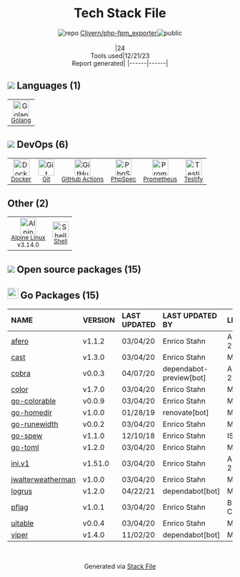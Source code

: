 <!--
&lt;--- Readme.md Snippet without images Start ---&gt;
## Tech Stack
Clivern/php-fpm_exporter is built on the following main stack:

- [Golang](http://golang.org/) – Languages
- [Prometheus](http://prometheus.io/) – Monitoring Tools
- [PhpSpec](http://www.phpspec.net/en/latest/) – Testing Frameworks
- [Shell](https://en.wikipedia.org/wiki/Shell_script) – Shells
- [Alpine Linux](https://www.alpinelinux.org/) – Operating Systems
- [Testify](https://github.com/stretchr/testify) – Go Testing
- [GitHub Actions](https://github.com/features/actions) – Continuous Integration
- [Docker](https://www.docker.com/) – Virtual Machine Platforms & Containers

Full tech stack [here](/techstack.md)

&lt;--- Readme.md Snippet without images End ---&gt;

&lt;--- Readme.md Snippet with images Start ---&gt;
## Tech Stack
Clivern/php-fpm_exporter is built on the following main stack:

- <img width='25' height='25' src='https://img.stackshare.io/service/1005/O6AczwfV_400x400.png' alt='Golang'/> [Golang](http://golang.org/) – Languages
- <img width='25' height='25' src='https://img.stackshare.io/service/2501/default_3cf1b307194b26782be5cb209d30360580ae5b3c.png' alt='Prometheus'/> [Prometheus](http://prometheus.io/) – Monitoring Tools
- <img width='25' height='25' src='https://img.stackshare.io/service/3502/6b9dfb07681dee602dbdf75d9393f07c_400x400.png' alt='PhpSpec'/> [PhpSpec](http://www.phpspec.net/en/latest/) – Testing Frameworks
- <img width='25' height='25' src='https://img.stackshare.io/service/4631/default_c2062d40130562bdc836c13dbca02d318205a962.png' alt='Shell'/> [Shell](https://en.wikipedia.org/wiki/Shell_script) – Shells
- <img width='25' height='25' src='https://img.stackshare.io/service/6429/alpine_linux.png' alt='Alpine Linux'/> [Alpine Linux](https://www.alpinelinux.org/) – Operating Systems
- <img width='25' height='25' src='https://img.stackshare.io/service/8695/stretchr.png' alt='Testify'/> [Testify](https://github.com/stretchr/testify) – Go Testing
- <img width='25' height='25' src='https://img.stackshare.io/service/11563/actions.png' alt='GitHub Actions'/> [GitHub Actions](https://github.com/features/actions) – Continuous Integration
- <img width='25' height='25' src='https://img.stackshare.io/service/586/n4u37v9t_400x400.png' alt='Docker'/> [Docker](https://www.docker.com/) – Virtual Machine Platforms & Containers

Full tech stack [here](/techstack.md)

&lt;--- Readme.md Snippet with images End ---&gt;
-->
<div align="center">

# Tech Stack File
![](https://img.stackshare.io/repo.svg "repo") [Clivern/php-fpm_exporter](https://github.com/Clivern/php-fpm_exporter)![](https://img.stackshare.io/public_badge.svg "public")
<br/><br/>
|24<br/>Tools used|12/21/23 <br/>Report generated|
|------|------|
</div>

## <img src='https://img.stackshare.io/languages.svg'/> Languages (1)
<table><tr>
  <td align='center'>
  <img width='36' height='36' src='https://img.stackshare.io/service/1005/O6AczwfV_400x400.png' alt='Golang'>
  <br>
  <sub><a href="http://golang.org/">Golang</a></sub>
  <br>
  <sub></sub>
</td>

</tr>
</table>

## <img src='https://img.stackshare.io/devops.svg'/> DevOps (6)
<table><tr>
  <td align='center'>
  <img width='36' height='36' src='https://img.stackshare.io/service/586/n4u37v9t_400x400.png' alt='Docker'>
  <br>
  <sub><a href="https://www.docker.com/">Docker</a></sub>
  <br>
  <sub></sub>
</td>

<td align='center'>
  <img width='36' height='36' src='https://img.stackshare.io/service/1046/git.png' alt='Git'>
  <br>
  <sub><a href="http://git-scm.com/">Git</a></sub>
  <br>
  <sub></sub>
</td>

<td align='center'>
  <img width='36' height='36' src='https://img.stackshare.io/service/11563/actions.png' alt='GitHub Actions'>
  <br>
  <sub><a href="https://github.com/features/actions">GitHub Actions</a></sub>
  <br>
  <sub></sub>
</td>

<td align='center'>
  <img width='36' height='36' src='https://img.stackshare.io/service/3502/6b9dfb07681dee602dbdf75d9393f07c_400x400.png' alt='PhpSpec'>
  <br>
  <sub><a href="http://www.phpspec.net/en/latest/">PhpSpec</a></sub>
  <br>
  <sub></sub>
</td>

<td align='center'>
  <img width='36' height='36' src='https://img.stackshare.io/service/2501/default_3cf1b307194b26782be5cb209d30360580ae5b3c.png' alt='Prometheus'>
  <br>
  <sub><a href="http://prometheus.io/">Prometheus</a></sub>
  <br>
  <sub></sub>
</td>

<td align='center'>
  <img width='36' height='36' src='https://img.stackshare.io/service/8695/stretchr.png' alt='Testify'>
  <br>
  <sub><a href="https://github.com/stretchr/testify">Testify</a></sub>
  <br>
  <sub></sub>
</td>

</tr>
</table>

## Other (2)
<table><tr>
  <td align='center'>
  <img width='36' height='36' src='https://img.stackshare.io/service/6429/alpine_linux.png' alt='Alpine Linux'>
  <br>
  <sub><a href="https://www.alpinelinux.org/">Alpine Linux</a></sub>
  <br>
  <sub>v3.14.0</sub>
</td>

<td align='center'>
  <img width='36' height='36' src='https://img.stackshare.io/service/4631/default_c2062d40130562bdc836c13dbca02d318205a962.png' alt='Shell'>
  <br>
  <sub><a href="https://en.wikipedia.org/wiki/Shell_script">Shell</a></sub>
  <br>
  <sub></sub>
</td>

</tr>
</table>


## <img src='https://img.stackshare.io/group.svg' /> Open source packages (15)</h2>

## <img width='24' height='24' src='https://img.stackshare.io/service/21112/default_1346bbda8fe03e4dce5601323a3ca47a10c1ae36.png'/> Go Packages (15)

|NAME|VERSION|LAST UPDATED|LAST UPDATED BY|LICENSE|VULNERABILITIES|
|:------|:------|:------|:------|:------|:------|
|[afero](https://pkg.go.dev/github.com/spf13/afero)|v1.1.2|03/04/20|Enrico Stahn |Apache-2.0|N/A|
|[cast](https://pkg.go.dev/github.com/spf13/cast)|v1.3.0|03/04/20|Enrico Stahn |MIT|N/A|
|[cobra](https://pkg.go.dev/github.com/spf13/cobra)|v0.0.3|04/07/20|dependabot-preview[bot] |Apache-2.0|N/A|
|[color](https://pkg.go.dev/github.com/fatih/color)|v1.7.0|03/04/20|Enrico Stahn |MIT|N/A|
|[go-colorable](https://pkg.go.dev/github.com/mattn/go-colorable)|v0.0.9|03/04/20|Enrico Stahn |MIT|N/A|
|[go-homedir](https://pkg.go.dev/github.com/mitchellh/go-homedir)|v1.0.0|01/28/19|renovate[bot] |MIT|N/A|
|[go-runewidth](https://pkg.go.dev/github.com/mattn/go-runewidth)|v0.0.2|03/04/20|Enrico Stahn |MIT|N/A|
|[go-spew](https://pkg.go.dev/github.com/davecgh/go-spew)|v1.1.0|12/10/18|Enrico Stahn |ISC|N/A|
|[go-toml](https://pkg.go.dev/github.com/pelletier/go-toml)|v1.2.0|03/04/20|Enrico Stahn |MIT|N/A|
|[ini.v1](https://pkg.go.dev/gopkg.in/ini.v1)|v1.51.0|03/04/20|Enrico Stahn |Apache-2.0|N/A|
|[jwalterweatherman](https://pkg.go.dev/github.com/spf13/jwalterweatherman)|v1.0.0|03/04/20|Enrico Stahn |MIT|N/A|
|[logrus](https://pkg.go.dev/github.com/sirupsen/logrus)|v1.2.0|04/22/21|dependabot[bot] |MIT|N/A|
|[pflag](https://pkg.go.dev/github.com/spf13/pflag)|v1.0.1|03/04/20|Enrico Stahn |BSD-3-Clause|N/A|
|[uitable](https://pkg.go.dev/github.com/gosuri/uitable)|v0.0.4|03/04/20|Enrico Stahn |MIT|N/A|
|[viper](https://pkg.go.dev/github.com/spf13/viper)|v1.4.0|11/02/20|dependabot[bot] |MIT|N/A|

<br/>
<div align='center'>

Generated via [Stack File](https://github.com/marketplace/stack-file)
